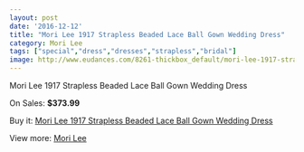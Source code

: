 ```yaml
---
layout: post
date: '2016-12-12'
title: "Mori Lee 1917 Strapless Beaded Lace Ball Gown Wedding Dress"
category: Mori Lee
tags: ["special","dress","dresses","strapless","bridal"]
image: http://www.eudances.com/8261-thickbox_default/mori-lee-1917-strapless-beaded-lace-ball-gown-wedding-dress.jpg
---
```

Mori Lee 1917 Strapless Beaded Lace Ball Gown Wedding Dress

On Sales: **$373.99**
<a href="https://www.eudances.com/en/mori-lee/2850-mori-lee-1917-strapless-beaded-lace-ball-gown-wedding-dress.html"><amp-img layout="responsive" width="600" height="600" src="//www.eudances.com/8261-thickbox_default/mori-lee-1917-strapless-beaded-lace-ball-gown-wedding-dress.jpg" alt="Mori Lee 1917 Strapless Beaded Lace Ball Gown Wedding Dress 0" /></a>
<a href="https://www.eudances.com/en/mori-lee/2850-mori-lee-1917-strapless-beaded-lace-ball-gown-wedding-dress.html"><amp-img layout="responsive" width="600" height="600" src="//www.eudances.com/8266-thickbox_default/mori-lee-1917-strapless-beaded-lace-ball-gown-wedding-dress.jpg" alt="Mori Lee 1917 Strapless Beaded Lace Ball Gown Wedding Dress 1" /></a>
<a href="https://www.eudances.com/en/mori-lee/2850-mori-lee-1917-strapless-beaded-lace-ball-gown-wedding-dress.html"><amp-img layout="responsive" width="600" height="600" src="//www.eudances.com/8265-thickbox_default/mori-lee-1917-strapless-beaded-lace-ball-gown-wedding-dress.jpg" alt="Mori Lee 1917 Strapless Beaded Lace Ball Gown Wedding Dress 2" /></a>
<a href="https://www.eudances.com/en/mori-lee/2850-mori-lee-1917-strapless-beaded-lace-ball-gown-wedding-dress.html"><amp-img layout="responsive" width="600" height="600" src="//www.eudances.com/8264-thickbox_default/mori-lee-1917-strapless-beaded-lace-ball-gown-wedding-dress.jpg" alt="Mori Lee 1917 Strapless Beaded Lace Ball Gown Wedding Dress 3" /></a>
<a href="https://www.eudances.com/en/mori-lee/2850-mori-lee-1917-strapless-beaded-lace-ball-gown-wedding-dress.html"><amp-img layout="responsive" width="600" height="600" src="//www.eudances.com/8263-thickbox_default/mori-lee-1917-strapless-beaded-lace-ball-gown-wedding-dress.jpg" alt="Mori Lee 1917 Strapless Beaded Lace Ball Gown Wedding Dress 4" /></a>
<a href="https://www.eudances.com/en/mori-lee/2850-mori-lee-1917-strapless-beaded-lace-ball-gown-wedding-dress.html"><amp-img layout="responsive" width="600" height="600" src="//www.eudances.com/8262-thickbox_default/mori-lee-1917-strapless-beaded-lace-ball-gown-wedding-dress.jpg" alt="Mori Lee 1917 Strapless Beaded Lace Ball Gown Wedding Dress 5" /></a>

Buy it: [Mori Lee 1917 Strapless Beaded Lace Ball Gown Wedding Dress](https://www.eudances.com/en/mori-lee/2850-mori-lee-1917-strapless-beaded-lace-ball-gown-wedding-dress.html "Mori Lee 1917 Strapless Beaded Lace Ball Gown Wedding Dress")

View more: [Mori Lee](https://www.eudances.com/en/9-mori-lee "Mori Lee")